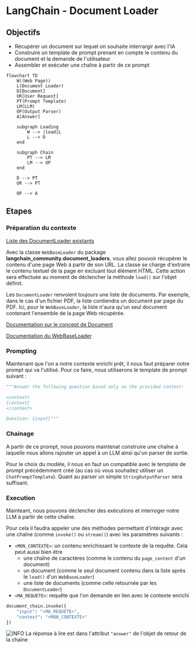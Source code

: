 # LangChain - Document Loader

## Objectifs

* Récupérer un document sur lequel on souhaite interrargir avec l'IA
* Construire un template de prompt prenant en compte le contenu du document et la demande de l'utilisateur
* Assembler et exécuter une chaîne à partir de ce prompt

```mermaid
flowchart TD
    W((Web Page))
    L(Document Loader)
    D[Document]
    UR[User Request]
    PT(Prompt Template)
    LM(LLM)
    OP(Output Parser)
    A[Answer]

    subgraph Loading
        W --> |load|L
        L --> D
    end

    subgraph Chain
        PT --> LM
        LM --> OP
    end

    D --> PT
    UR --> PT
    
    OP --> A
```

## Etapes

### Préparation du contexte

[Liste des DocumentLoader existants](https://python.langchain.com/v0.2/docs/integrations/document_loaders/)

Avec la classe `WebBaseLoader` du package **langchain_community.document_loaders**, vous allez pouvoir récupérer le contenu d'une page Web à partir de son URL.
La classe se charge d'extraire le contenu textuel de la page en excluant tout élément HTML. Cette action sera effectuée au moment de déclencher la méthode `load()` sur l'objet définit.

Les `DocumentLoader` renvoient toujours une liste de documents. Par exemple, dans le cas d'un fichier PDF, la liste contiendra un document par page du PDF. Ici, pour le `WebBaseLoader`, la liste n'aura qu'un seul document contenant l'ensemble de la page Web récupérée.

[Documentation sur le concept de Document](https://python.langchain.com/v0.2/docs/concepts/#documents)

[Documentation du WebBaseLoader](https://python.langchain.com/v0.2/docs/integrations/document_loaders/web_base/#initialization)

### Prompting

Maintenant que l'on a notre contexte enrichi prêt, il nous faut préparer notre prompt qui va l'utilisé. Pour ce faire, nous utiliserons le template de prompt suivant :

```python
"""Answer the following question based only on the provided context:

<context>
{context}
</context>

Question: {input}"""
```

### Chainage

A partir de ce prompt, nous pouvons maintenat construire une chaîne à laquelle nous allons rajouter un appel à un LLM ainsi qu'un parser de sortie.

Pour le choix du modèle, il nous en faut un compatible avec le template de prompt précédemment créé (au cas où vous souhaitez utiliser un `ChatPromptTemplate`).
Quant au parser un simple `StringOutputParser` sera suffisant.

### Execution

Mainteant, nous pouvons déclencher des exécutions et interroger notre LLM à partir de cette chaîne.

Pour cela il faudra appeler une des méthodes permettant d'intéragir avec une chaîne (comme `invoke()` ou `stream()`) avec les paramètres suivants :

- `<MON_CONTEXTE>`: un contenu enrichissant le contexte de la requête. Cela peut aussi bien être
    - une chaîne de caractères (comme le contenu du `page_content` d'un document)
    - un document (comme le seul document contenu dans la liste après le `load()` d'un `WebBaseLoader`)	
    - une liste de documents (comme celle retournée par les `DocumentLoader`)
- `<MA_REQUETE>`: requête que l'on demande en lien avec le contexte enrichi

```python
document_chain.invoke({
    "input": "<MA_REQUETE>",
    "context": "<MON_CONTEXTE>"
})
```

![INFO](../../img/info.png) La réponse à lire est dans l'attribut `"answer"` de l'objet de retour de la chaîne